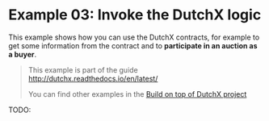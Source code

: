 # Example 03: Invoke the DutchX logic
This example shows how you can use the DutchX contracts, for example to
 get some information from the contract and to **participate in an auction as a buyer**.

> This example is part of the guide http://dutchx.readthedocs.io/en/latest/
>
> You can find other examples in the [Build on top of DutchX project](../)

TODO: